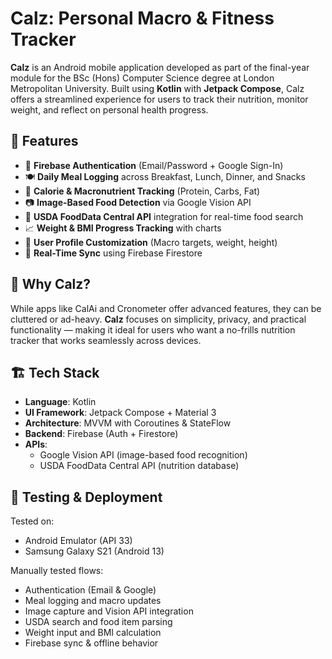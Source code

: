 # Calz: Personal Macro & Fitness Tracker

**Calz** is an Android mobile application developed as part of the final-year module for the BSc (Hons) Computer Science degree at London Metropolitan University. Built using **Kotlin** with **Jetpack Compose**, Calz offers a streamlined experience for users to track their nutrition, monitor weight, and reflect on personal health progress.

## 📱 Features

- 🔐 **Firebase Authentication** (Email/Password + Google Sign-In)
- 🍽️ **Daily Meal Logging** across Breakfast, Lunch, Dinner, and Snacks
- 🔢 **Calorie & Macronutrient Tracking** (Protein, Carbs, Fat)
- 📷 **Image-Based Food Detection** via Google Vision API
- 🔎 **USDA FoodData Central API** integration for real-time food search
- 📈 **Weight & BMI Progress Tracking** with charts
- 🧑 **User Profile Customization** (Macro targets, weight, height)
- 🔄 **Real-Time Sync** using Firebase Firestore

## 🧠 Why Calz?

While apps like CalAi and Cronometer offer advanced features, they can be cluttered or ad-heavy. **Calz** focuses on simplicity, privacy, and practical functionality — making it ideal for users who want a no-frills nutrition tracker that works seamlessly across devices.

## 🏗️ Tech Stack

- **Language**: Kotlin
- **UI Framework**: Jetpack Compose + Material 3
- **Architecture**: MVVM with Coroutines & StateFlow
- **Backend**: Firebase (Auth + Firestore)
- **APIs**:
  - Google Vision API (image-based food recognition)
  - USDA FoodData Central API (nutrition database)


## 🧪 Testing & Deployment

Tested on:
- Android Emulator (API 33)
- Samsung Galaxy S21 (Android 13)

Manually tested flows:
- Authentication (Email & Google)
- Meal logging and macro updates
- Image capture and Vision API integration
- USDA search and food item parsing
- Weight input and BMI calculation
- Firebase sync & offline behavior
